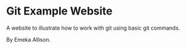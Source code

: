 # Git Example Website

A website to illustrate how to work with git using basic git commands.

By Emeka Allison.
